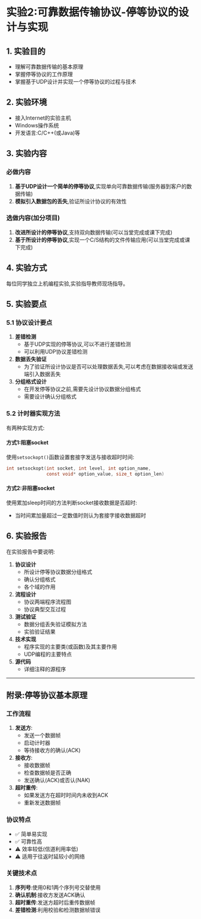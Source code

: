 # 实验2:可靠数据传输协议-停等协议的设计与实现

## 1. 实验目的

- 理解可靠数据传输的基本原理
- 掌握停等协议的工作原理
- 掌握基于UDP设计并实现一个停等协议的过程与技术

## 2. 实验环境

- 接入Internet的实验主机
- Windows操作系统
- 开发语言:C/C++(或Java)等

## 3. 实验内容

### 必做内容

1. **基于UDP设计一个简单的停等协议**,实现单向可靠数据传输(服务器到客户的数据传输)
2. **模拟引入数据包的丢失**,验证所设计协议的有效性

### 选做内容(加分项目)

1. **改进所设计的停等协议**,支持双向数据传输(可以当堂完成或课下完成)
2. **基于所设计的停等协议**,实现一个C/S结构的文件传输应用(可以当堂完成或课下完成)

## 4. 实验方式

每位同学独立上机编程实验,实验指导教师现场指导。

## 5. 实验要点

### 5.1 协议设计要点

1. **差错检测**
   - 基于UDP实现的停等协议,可以不进行差错检测
   - 可以利用UDP协议差错检测
2. **数据丢失验证**
   - 为了验证所设计协议是否可以处理数据丢失,可以考虑在数据接收端或发送端引入数据丢失
3. **分组格式设计**
   - 在开发停等协议之前,需要先设计协议数据分组格式
   - 需要设计确认分组格式

### 5.2 计时器实现方法

有两种实现方式:

#### 方式1:阻塞socket

使用`setsockopt()`函数设置套接字发送与接收超时时间:

```c
int setsockopt(int socket, int level, int option_name, 
               const void* option_value, size_t option_len)
```

#### 方式2:非阻塞socket

使用累加sleep时间的方法判断socket接收数据是否超时:

- 当时间累加量超过一定数值时则认为套接字接收数据超时

## 6. 实验报告

在实验报告中要说明:

1. **协议设计**
   - 所设计停等协议数据分组格式
   - 确认分组格式
   - 各个域的作用
2. **流程设计**
   - 协议两端程序流程图
   - 协议典型交互过程
3. **测试验证**
   - 数据分组丢失验证模拟方法
   - 实验验证结果
4. **技术实现**
   - 程序实现的主要类(或函数)及其主要作用
   - UDP编程的主要特点
5. **源代码**
   - 详细注释的源程序

------

## 附录:停等协议基本原理

### 工作流程

1. **发送方**:
   - 发送一个数据帧
   - 启动计时器
   - 等待接收方的确认(ACK)
2. **接收方**:
   - 接收数据帧
   - 检查数据帧是否正确
   - 发送确认(ACK)或否认(NAK)
3. **超时重传**:
   - 如果发送方在超时时间内未收到ACK
   - 重新发送数据帧

### 协议特点

- ✅ 简单易实现
- ✅ 可靠性高
- ⚠️ 效率较低(信道利用率低)
- ⚠️ 适用于往返时延较小的网络

### 关键技术点

1. **序列号**:使用0和1两个序列号交替使用
2. **确认机制**:接收方发送ACK确认
3. **超时重传**:发送方超时后重传数据帧
4. **差错检测**:利用校验和检测数据帧错误